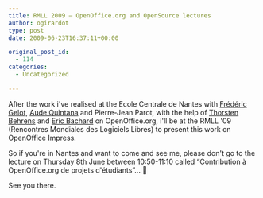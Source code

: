 ```yaml
---
title: RMLL 2009 – OpenOffice.org and OpenSource lectures
author: ogirardot
type: post
date: 2009-06-23T16:37:11+00:00

original_post_id:
  - 114
categories:
  - Uncategorized

---
```

<!--more-->
After the work i've realised at the Ecole Centrale de Nantes with <a href="http://fredus85.blogspot.com/" target="_blank">Frédéric Gelot</a>, <a href="http://titaude30.eklablog.com/" target="_blank">Aude Quintana</a> and Pierre-Jean Parot, with the help of <a href="http://blog.thebehrens.net/" target="_blank">Thorsten Behrens</a> and <a href="http://eric.bachard.free.fr/" target="_blank">Eric Bachard</a> on OpenOffice.org, i'll be at the RMLL '09 (Rencontres Mondiales des Logiciels Libres) to present this work on OpenOffice Impress.

So if you're in Nantes and want to come and see me, please don't go to the lecture on Thursday 8th June between 10:50-11:10 called &#8220;Contribution à OpenOffice.org de projets d'étudiants&#8221;... 🙂

See you there.
